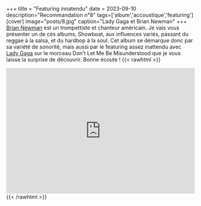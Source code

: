 +++
title = "Featuring innatendu"
date = 2023-09-10
description="Recommandation n°8"
tags=['album','accoustique','featuring']
[cover]
image="posts/8.jpg"
caption="Lady Gaga et Brian Newman"
+++
[Brian Newman](https://en.wikipedia.org/wiki/Brian_Newman) est un trompettiste et chanteur américain. Je vais vous présenter un de ces albums, Showboat, aux influences variés, passant du reggae à la salsa, et du hardbop à la soul. Cet album se démarque donc par sa variété de sonorité, mais aussi par le featuring assez inattendu avec [Lady Gaga](https://fr.wikipedia.org/wiki/Lady_Gaga) sur le morceau Don’t Let Me Be Misunderstood que je vous laisse la surprise de découvrir. Bonne écoute !
{{< rawhtml >}}
<div style="max-width:100%;"><div style="position:relative;padding-bottom:calc(56.25% + 52px);height: 0;"><iframe style="position:absolute;top:0;left:0;" width="100%" height="100%" src="https://odesli.co/embed/?url=https%3A%2F%2Falbum.link%2Fshowboat&theme=light" frameborder="0" allowfullscreen sandbox="allow-same-origin allow-scripts allow-presentation allow-popups allow-popups-to-escape-sandbox" allow="clipboard-read; clipboard-write"></iframe></div></div>
{{< /rawhtml >}}